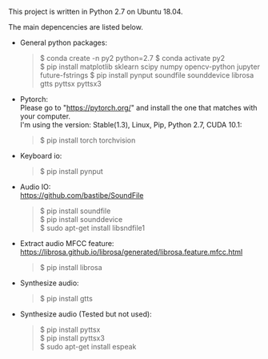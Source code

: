 This project is written in Python 2.7 on Ubuntu 18.04. 

The main depencencies are listed below.  

* General python packages:  
    > $ conda create -n py2 python=2.7
    > $ conda activate py2  
    > $ pip install matplotlib sklearn scipy numpy opencv-python jupyter future-fstrings
    > $ pip install pynput soundfile sounddevice librosa gtts pyttsx pyttsx3  

* Pytorch:  
    Please go to "https://pytorch.org/" and install the one that matches with your computer.  
    I'm using the version: Stable(1.3), Linux, Pip, Python 2.7, CUDA 10.1:  
    > $ pip install torch torchvision  

* Keyboard io:  
    > $ pip install pynput  

* Audio IO:  
    https://github.com/bastibe/SoundFile  
    > $ pip install soundfile  
    > $ pip install sounddevice  
    > $ sudo apt-get install libsndfile1  

* Extract audio MFCC feature:  
    https://librosa.github.io/librosa/generated/librosa.feature.mfcc.html  
    > $ pip install librosa  

* Synthesize audio:  
    > $ pip install gtts  

* Synthesize audio (Tested but not used):  
    > $ pip install pyttsx  
    > $ pip install pyttsx3  
    > $ sudo apt-get install espeak  